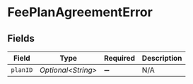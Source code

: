 # FeePlanAgreementError


## Fields

| Field               | Type                | Required            | Description         |
| ------------------- | ------------------- | ------------------- | ------------------- |
| `planID`            | *Optional\<String>* | :heavy_minus_sign:  | N/A                 |